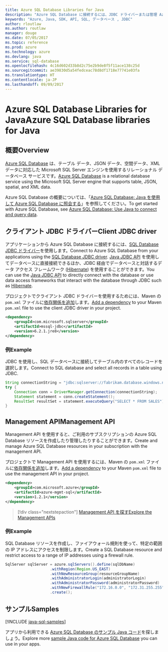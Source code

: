 ```yaml
---
title: Azure SQL Database Libraries for Java
description: "Azure SQL Database に接続するには、JDBC ドライバーまたは管理 Azure SQL Database インスタンスと Management API を使用します。"
keywords: "Azure, Java, SDK, API, SQL, データベース , JDBC"
author: rloutlaw
ms.author: routlaw
manager: douge
ms.date: 07/05/2017
ms.topic: reference
ms.prod: azure
ms.technology: azure
ms.devlang: java
ms.service: sql-database
ms.openlocfilehash: 4c16d602d33b8d2c75e2b9de8f5f11ace138c25d
ms.sourcegitcommit: ae39830d5a54fedceac78d8df1718e77741e03fa
ms.translationtype: HT
ms.contentlocale: ja-JP
ms.lasthandoff: 09/09/2017
---
```

# <a name="azure-sql-database-libraries-for-java"></a><span data-ttu-id="c6cc0-104">Azure SQL Database Libraries for Java</span><span class="sxs-lookup"><span data-stu-id="c6cc0-104">Azure SQL Database libraries for Java</span></span>

## <a name="overview"></a><span data-ttu-id="c6cc0-105">概要</span><span class="sxs-lookup"><span data-stu-id="c6cc0-105">Overview</span></span>

<span data-ttu-id="c6cc0-106">[Azure SQL Database](/azure/sql-database/sql-database-technical-overview) は、テーブル データ、JSON データ、空間データ、XML データに対応した Microsoft SQL Server エンジンを使用するリレーショナル データベース サービスです。</span><span class="sxs-lookup"><span data-stu-id="c6cc0-106">[Azure SQL Database](/azure/sql-database/sql-database-technical-overview) is a relational database service using the Microsoft SQL Server engine that supports table, JSON, spatial, and XML data.</span></span> 

<span data-ttu-id="c6cc0-107">Azure SQL Database の概要については、「[Azure SQL Database: Java を使用して Azure SQL Database に照会する](/azure/sql-database/sql-database-connect-query-java)」を参照してください。</span><span class="sxs-lookup"><span data-stu-id="c6cc0-107">To get started with Azure SQL Database, see [Azure SQL Database: Use Java to connect and query data](/azure/sql-database/sql-database-connect-query-java).</span></span>

## <a name="client-jdbc-driver"></a><span data-ttu-id="c6cc0-108">クライアント JDBC ドライバー</span><span class="sxs-lookup"><span data-stu-id="c6cc0-108">Client JDBC driver</span></span>

<span data-ttu-id="c6cc0-109">アプリケーションから Azure SQL Database に接続するには、[SQL Database JDBC ドライバー](/sql/connect/jdbc/microsoft-jdbc-driver-for-sql-server)を使用します。</span><span class="sxs-lookup"><span data-stu-id="c6cc0-109">Connect to Azure SQL Database from your applications using the [SQL Database JDBC driver](/sql/connect/jdbc/microsoft-jdbc-driver-for-sql-server).</span></span> <span data-ttu-id="c6cc0-110">[Java JDBC API](https://docs.oracle.com/javase/8/docs/technotes/guides/jdbc/) を使用してデータベースに直接接続できるほか、JDBC 経由でデータベースと対話するデータ アクセス フレームワーク ([Hibernate](http://hibernate.org/)) を使用することができます。</span><span class="sxs-lookup"><span data-stu-id="c6cc0-110">You can use the [Java JDBC API](https://docs.oracle.com/javase/8/docs/technotes/guides/jdbc/) to directly connect with the database or use data access frameworks that interact with the database through JDBC such as [Hibernate](http://hibernate.org/).</span></span>

<span data-ttu-id="c6cc0-111">プロジェクトでクライアント JDBC ドライバーを使用するためには、Maven の `pom.xml` ファイルに[依存関係を追加](https://maven.apache.org/guides/getting-started/index.html#How_do_I_use_external_dependencies)します。</span><span class="sxs-lookup"><span data-stu-id="c6cc0-111">[Add a dependency](https://maven.apache.org/guides/getting-started/index.html#How_do_I_use_external_dependencies) to your Maven `pom.xml` file to use the client JDBC driver in your project.</span></span>


```XML
<dependency>
    <groupId>com.microsoft.sqlserver</groupId>
    <artifactId>mssql-jdbc</artifactId>
    <version>6.2.1.jre8</version>
</dependency>
```   

### <a name="example"></a><span data-ttu-id="c6cc0-112">例</span><span class="sxs-lookup"><span data-stu-id="c6cc0-112">Example</span></span>

<span data-ttu-id="c6cc0-113">JDBC を使用し、SQL データベースに接続してテーブル内のすべてのレコードを選択します。</span><span class="sxs-lookup"><span data-stu-id="c6cc0-113">Connect to SQL database and select all records in a table using JDBC.</span></span>

```java
String connectionString = "jdbc:sqlserver://fabrikam.database.windows.net:1433;database=fiber;user=raisa;password=testpass;encrypt=true;hostNameInCertificate=*.database.windows.net;loginTimeout=30;";
try {
    Connection conn = DriverManager.getConnection(connectionString);
    Statement statement = conn.createStatement();
    ResultSet resultSet = statement.executeQuery("SELECT * FROM SALES");
}  
```

## <a name="management-api"></a><span data-ttu-id="c6cc0-114">Management API</span><span class="sxs-lookup"><span data-stu-id="c6cc0-114">Management API</span></span>

<span data-ttu-id="c6cc0-115">Management API を使用すると、ご利用のサブスクリプションの Azure SQL Database リソースを作成したり管理したりすることができます。</span><span class="sxs-lookup"><span data-stu-id="c6cc0-115">Create and manage Azure SQL Database resources in your subscription with the management API.</span></span>   

<span data-ttu-id="c6cc0-116">プロジェクトで Management API を使用するには、Maven の `pom.xml` ファイルに[依存関係を追加](https://maven.apache.org/guides/getting-started/index.html#How_do_I_use_external_dependencies)します。</span><span class="sxs-lookup"><span data-stu-id="c6cc0-116">[Add a dependency](https://maven.apache.org/guides/getting-started/index.html#How_do_I_use_external_dependencies) to your Maven `pom.xml` file to use the management API in your project.</span></span>


```XML
<dependency>
    <groupId>com.microsoft.azure</groupId>
    <artifactId>azure-mgmt-sql</artifactId>
    <version>1.2.1</version>
</dependency>
```

> [!div class="nextstepaction"]
> [<span data-ttu-id="c6cc0-117">Management API を探す</span><span class="sxs-lookup"><span data-stu-id="c6cc0-117">Explore the Management APIs</span></span>](/java/api/overview/azure/sql/managementapi)

### <a name="example"></a><span data-ttu-id="c6cc0-118">例</span><span class="sxs-lookup"><span data-stu-id="c6cc0-118">Example</span></span>

<span data-ttu-id="c6cc0-119">SQL Database リソースを作成し、ファイアウォール規則を使って、特定の範囲の IP アドレスにアクセスを制限します。</span><span class="sxs-lookup"><span data-stu-id="c6cc0-119">Create a SQL Database resource and restrict access to a range of IP addresses using a firewall rule.</span></span>

```java
SqlServer sqlServer = azure.sqlServers().define(sqlDbName)
                    .withRegion(Region.US_EAST)
                    .withNewResourceGroup(resourceGroupName)
                    .withAdministratorLogin(administratorLogin)
                    .withAdministratorPassword(administratorPassword)
                    .withNewFirewallRule("172.16.0.0", "172.31.255.255")
                    .create();
```

## <a name="samples"></a><span data-ttu-id="c6cc0-120">サンプル</span><span class="sxs-lookup"><span data-stu-id="c6cc0-120">Samples</span></span>

[!INCLUDE [java-sql-samples](../docs-ref-conceptual/includes/sql.md)]

<span data-ttu-id="c6cc0-121">アプリから利用できる [Azure SQL Database のサンプル Java コード](https://azure.microsoft.com/resources/samples/?platform=java&term=SQL)を探しましょう。</span><span class="sxs-lookup"><span data-stu-id="c6cc0-121">Explore more [sample Java code for Azure SQL Database](https://azure.microsoft.com/resources/samples/?platform=java&term=SQL) you can use in your apps.</span></span>